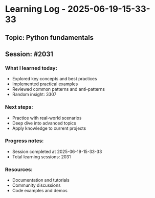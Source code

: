 # Learning Log - 2025-06-19-15-33-33

## Topic: Python fundamentals
## Session: #2031

### What I learned today:
- Explored key concepts and best practices
- Implemented practical examples  
- Reviewed common patterns and anti-patterns
- Random insight: 3307

### Next steps:
- Practice with real-world scenarios
- Deep dive into advanced topics
- Apply knowledge to current projects

### Progress notes:
- Session completed at 2025-06-19-15-33-33
- Total learning sessions: 2031

### Resources:
- Documentation and tutorials
- Community discussions
- Code examples and demos
